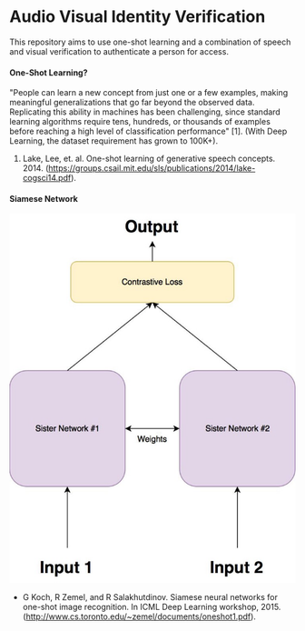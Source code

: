 # Audio Visual Identity Verification

This repository aims to use one-shot learning and a combination of speech and visual verification to authenticate a person for access.


#### One-Shot Learning?

"People can learn a new concept from just one or a few examples, making meaningful generalizations that go far beyond the observed data. Replicating this ability in machines has been challenging, since standard learning algorithms require tens, hundreds, or thousands of examples before reaching a high level of classification performance" [1]. (With Deep Learning, the dataset requirement has grown to 100K+).

1. Lake, Lee, et. al. One-shot learning of generative speech concepts. 2014. (https://groups.csail.mit.edu/sls/publications/2014/lake-cogsci14.pdf).

#### Siamese Network

![Alt text](/audio/images/siamese-net.jpeg?raw=true "") 

- G Koch, R Zemel, and R Salakhutdinov. Siamese neural networks for one-shot image recognition. In
ICML Deep Learning workshop, 2015. (http://www.cs.toronto.edu/~zemel/documents/oneshot1.pdf).
